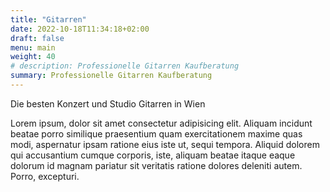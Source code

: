 ```yaml
---
title: "Gitarren"
date: 2022-10-18T11:34:18+02:00
draft: false
menu: main
weight: 40
# description: Professionelle Gitarren Kaufberatung
summary: Professionelle Gitarren Kaufberatung   
---
```


Die besten Konzert und Studio Gitarren in Wien

Lorem ipsum, dolor sit amet consectetur adipisicing elit. Aliquam incidunt beatae porro similique praesentium quam exercitationem maxime quas modi, aspernatur ipsam ratione eius iste ut, sequi tempora. Aliquid dolorem qui accusantium cumque corporis, iste, aliquam beatae itaque eaque dolorum id magnam pariatur sit veritatis ratione dolores deleniti autem. Porro, excepturi.



